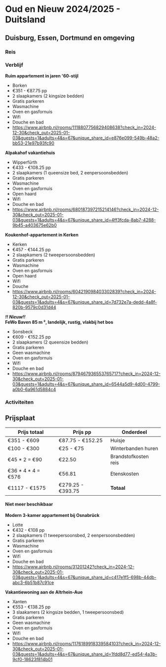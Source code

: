 # Oud en Nieuw 2024/2025 - Duitsland
## Duisburg, Essen, Dortmund en omgeving
### Reis
### Verblijf
**Ruim appartement in jaren '60-stijl**
- Borken
- €351 - €87.75 pp
- 2 slaapkamers (2 kingsize bedden)
- Gratis parkeren
- Wasmachine
- Oven en gasfornuis
- Wifi
- Douche en bad
- https://www.airbnb.nl/rooms/1118807756829408638?check_in=2024-12-30&check_out=2025-01-03&guests=1&adults=4&s=67&unique_share_id=e876e099-549b-48a2-bb53-21e97b93fc90

**Alpakahof vakantiehuis**
- Wipperfürth
- €433 - €108.25 pp
- 2 slaapkamers (1 queensize bed, 2 eenpersoonsbedden)
- Gratis parkeren
- Wasmachine
- Oven en gasfornuis
- Open haard
- Wifi
- Douche en bad
- https://www.airbnb.nl/rooms/680187397215214146?check_in=2024-12-30&check_out=2025-01-03&guests=1&adults=4&s=67&unique_share_id=4ff3fcda-8ab7-4288-9b45-a403675e62b0

**Koukenhof-appartement in Kerken**
- Kerken
- €457 - €144.25 pp
- 2 slaapkamers (2 tweepersoonsbedden)
- Gratis parkeren
- Wasmachine
- Oven en gasfornuis
- Open haard
- Wifi
- Douche
- https://www.airbnb.nl/rooms/604219098403302839?check_in=2024-12-30&check_out=2025-01-03&guests=1&adults=4&s=67&unique_share_id=7d732e7a-dedd-4a8f-820b-9579c0d31d44

***!! Nieuw!!***\
**FeWo Baven 85 m ², landelijk, rustig, vlakbij het bos**
- Sonsbeck
- €609 - €152.25 pp
- 2 slaapkamers (2 queensize bedden)
- Gratis parkeren
- Geen wasmachine
- Oven en gasfornuis
- Wifi
- Douche en bad
- https://www.airbnb.nl/rooms/879467936553765717?check_in=2024-12-30&check_out=2025-01-03&guests=1&adults=4&s=67&unique_share_id=6544a5d9-4d00-4799-a0b0-6a961d5884c4

### Activiteiten

## Prijsplaat
| Prijs totaal | Prijs pp | Onderdeel | 
| -- | -- | --| 
| €351 - €609 | €87.75 - €152.25 | Huisje |
| €100 - €300 | €25 - €75 | Winterbanden huren |
| €45 * 2 = €90 | €22.50 | Brandstofkosten reis |
| €36 * 4 * 4 = €576 | €56.81 | Etenskosten |
| €1117 - €1575 | €279.25 - €393.75 | **Totaal**

#### Niet meer beschikbaar
**Modern 3-kamer appartement bij Osnabrück**
- Lotte
- €432 - €108 pp
- 2 slaapkamers (1 tweepersoonsbed, 2 eenpersoonsbedden)
- Gratis parkeren
- Wasmachine
- Oven en gasfornuis
- Wifi
- Douche en bad
- https://www.airbnb.nl/rooms/31201242?check_in=2024-12-30&check_out=2025-01-03&guests=1&adults=4&s=67&unique_share_id=c417e1f5-698b-44db-abc3-6b51b87c91ce

**Vakantiewoning aan de Altrhein-Aue**
- Xanten
- €553 - €138.25 pp
- 3 slaakamers (2 kingsize bedden, 1 tweepersoonsbed)
- Gratis parkeren
- Geen wasmachine
- Oven en gasfornuis
- Wifi
- Douche en bad
- https://www.airbnb.nl/rooms/1176189918339584103?check_in=2024-12-30&check_out=2025-01-03&guests=1&adults=4&s=67&unique_share_id=1fdd8d77-ed54-4a3b-9cf0-18623f814b01

